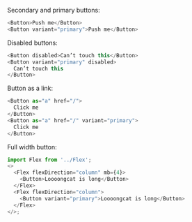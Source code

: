 Secondary and primary buttons:

```js padded
<Button>Push me</Button>
<Button variant="primary">Push me</Button>
```

Disabled buttons:

```js padded
<Button disabled>Can’t touch this</Button>
<Button variant="primary" disabled>
  Can’t touch this
</Button>
```

Button as a link:

```js padded
<Button as="a" href="/">
  Click me
</Button>
<Button as="a" href="/" variant="primary">
  Click me
</Button>
```

Full width button:

```js padded
import Flex from '../Flex';
<>
  <Flex flexDirection="column" mb={4}>
    <Button>Loooongcat is long</Button>
  </Flex>
  <Flex flexDirection="column">
    <Button variant="primary">Loooongcat is long</Button>
  </Flex>
</>;
```
